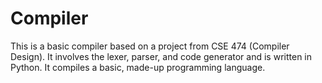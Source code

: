 # Compiler
This is a basic compiler based on a project from CSE 474 (Compiler Design).  It involves the lexer, parser, and code generator and is written in Python.  It compiles a basic, made-up programming language.
